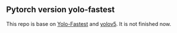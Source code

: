 ## Pytorch version yolo-fastest

This repo is base on [Yolo-Fastest](https://github.com/dog-qiuqiu/Yolo-Fastest) and [yolov5](https://github.com/ultralytics/yolov5). It is not finished now. 

